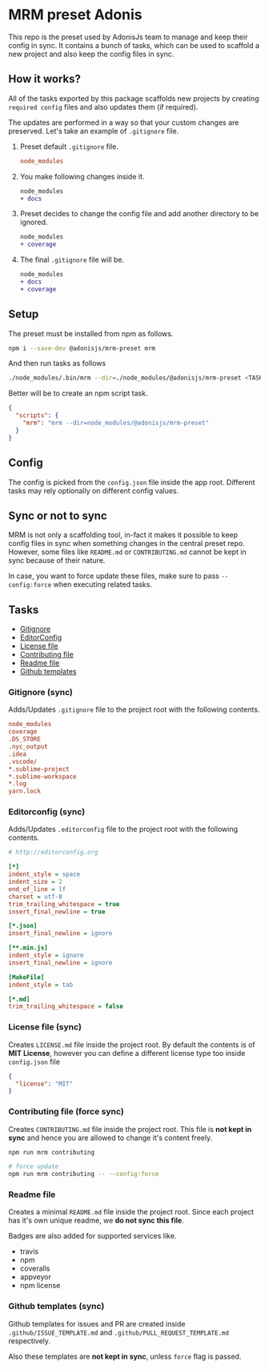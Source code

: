 # MRM preset Adonis

This repo is the preset used by AdonisJs team to manage and keep their config in sync. It contains a bunch of tasks, which can be used to scaffold a new project and also keep the config files in sync.

## How it works?
All of the tasks exported by this package scaffolds new projects by creating `required config` files and also updates them (if required).

The updates are performed in a way so that your custom changes are preserved. Let's take an example of `.gitignore` file.

1. Preset default `.gitignore` file.

    ```ini
    node_modules
    ```

2. You make following changes inside it.

    ```diff
    node_modules
    + docs
    ```

3. Preset decides to change the config file and add another directory to be ignored.

    ```diff
    node_modules
    + coverage
    ```

4. The final `.gitignore` file will be.

    ```diff
    node_modules
    + docs
    + coverage
    ```

## Setup
The preset must be installed from npm as follows.

```bash
npm i --save-dev @adonisjs/mrm-preset mrm
```

And then run tasks as follows

```bash
./node_modules/.bin/mrm --dir=./node_modules/@adonisjs/mrm-preset <TASK>
```

Better will be to create an npm script task.

```json
{
  "scripts": {
    "mrm": "mrm --dir=node_modules/@adonisjs/mrm-preset"
  }
}
```

## Config
The config is picked from the `config.json` file inside the app root. Different tasks may rely optionally on different config values.

## Sync or not to sync
MRM is not only a scaffolding tool, in-fact it makes it possible to keep config files in sync when something changes in the central preset repo. However, some files like `README.md` or `CONTRIBUTING.md` cannot be kept in sync because of their nature. 

In case, you want to force update these files, make sure to pass `--config:force` when executing related tasks.

## Tasks

- [Gitignore](#gitignore)
- [EditorConfig](#editorconfig)
- [License file](#license-file)
- [Contributing file](#contributing-file)
- [Readme file](#readme-file)
- [Github templates](#github-templates)


### Gitignore (sync)

Adds/Updates `.gitignore` file to the project root with the following contents.

```ini
node_modules
coverage
.DS_STORE
.nyc_output
.idea
.vscode/
*.sublime-project
*.sublime-workspace
*.log
yarn.lock
```

### Editorconfig (sync)

Adds/Updates `.editorconfig` file to the project root with the following contents.

```ini
# http://editorconfig.org

[*]
indent_style = space
indent_size = 2
end_of_line = lf
charset = utf-8
trim_trailing_whitespace = true
insert_final_newline = true

[*.json]
insert_final_newline = ignore

[**.min.js]
indent_style = ignore
insert_final_newline = ignore

[MakeFile]
indent_style = tab

[*.md]
trim_trailing_whitespace = false
```

### License file (sync)

Creates `LICENSE.md` file inside the project root. By default the contents is of **MIT License**, however you can define a different license type too inside `config.json` file

```json
{
  "license": "MIT"
}
```

### Contributing file (force sync)

Creates `CONTRIBUTING.md` file inside the project root. This file is **not kept in sync** and hence you are allowed to change it's content freely.

```bash
npm run mrm contributing

# force update
npm run mrm contributing -- --config:force
```

### Readme file

Creates a minimal `README.md` file inside the project root. Since each project has it's own unique readme, we **do not sync this file**.

Badges are also added for supported services like.

- travis
- npm
- coveralls
- appveyor
- npm license

### Github templates (sync)

Github templates for issues and PR are created inside `.github/ISSUE_TEMPLATE.md` and `.github/PULL_REQUEST_TEMPLATE.md` respectively.

Also these templates are **not kept in sync**, unless `force` flag is passed.
